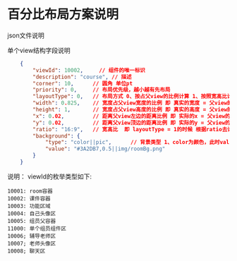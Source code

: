 # 百分比布局方案说明
json文件说明

单个view结构字段说明
```json
    {
        "viewId": 10002,     // 组件的唯一标识
        "description": "course", // 描述
        "corner": 10,      // 圆角 单位pt
        "priority": 0,     // 布局优先级，越小越有先布局
        "layoutType": 0,   // 布局方式 0、按占父view的比例计算 1、按照宽高比计算，即ratio值
        "width": 0.825,    // 宽度占父view宽度的比例 即 真实的宽度 = 父view的宽度 * width
        "height": 1,       // 宽度占父view高度的比例 即 真实的高度 = 父view的高度 * height
        "x": 0.02,         // 距离父view左边的距离比例 即 实际的x = 父view的宽度 * x
        "y": 0.02,         // 距离父view顶边的距离比例 即 实际的y = 父view的高度 * y
        "ratio": "16:9",   // 宽高比  即 layoutType = 1的时候 根据ratio去计算宽高
        "background": {
            "type": "color||pic",      // 背景类型 1、color为颜色，此时value为 #3A2DB7,0.5，后面代表透明度  2、pic为图片，value为图片名
            "value": "#3A2DB7,0.5||img/roomBg.png"
        }
    }
```
说明：
viewId的枚举类型如下:

    10001: room容器
    10002: 课件容器
    10003: 功能区域
    10004: 自己头像区
    10005: 组员父容器
    11000: 单个组员组件区
    10006; 辅导老师区
    10007; 老师头像区
    10008; 聊天区

